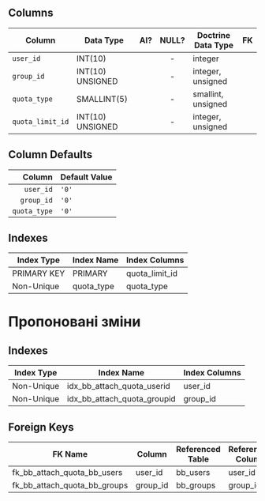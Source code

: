 ## Columns
| Column           | Data Type          | AI? | NULL? | Doctrine Data Type | FK |
|------------------|--------------------|:---:|:-----:|--------------------|:--:|
| `user_id`        | INT(10)            | | - | integer
| `group_id`       | INT(10) UNSIGNED   | | - | integer, unsigned
| `quota_type`     | SMALLINT(5)        | | - | smallint, unsigned
| `quota_limit_id` | INT(10) UNSIGNED   | | - | integer, unsigned

## Column Defaults
| Column       | Default Value |
|-------------:|:--------------|
| `user_id`    | `'0'`
| `group_id`   | `'0'`
| `quota_type` | `'0'`

## Indexes
| Index Type  | Index Name | Index Columns |
|-------------|------------|---------------|
| PRIMARY KEY | PRIMARY    | quota_limit_id
| Non-Unique  | quota_type | quota_type

# Пропоновані зміни
## Indexes
| Index Type | Index Name | Index Columns |
|------------|------------|---------------|
| Non-Unique | idx_bb_attach_quota_userid  | user_id
| Non-Unique | idx_bb_attach_quota_groupid | group_id

## Foreign Keys
| FK Name          | Column          | Referenced Table | Referenced Column |
|------------------|-----------------|------------------|-------------------|
| fk_bb_attach_quota_bb_users  | user_id  | bb_users  | user_id  |
| fk_bb_attach_quota_bb_groups | group_id | bb_groups | group_id |
